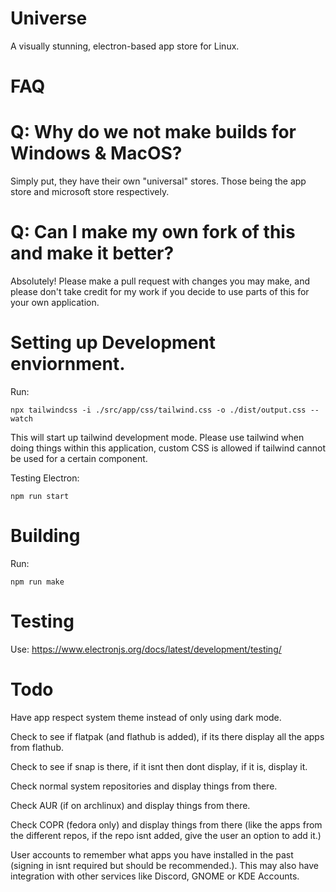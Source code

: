 # Universe

A visually stunning, electron-based app store for Linux. 

# FAQ

# Q: Why do we not make builds for Windows & MacOS?
Simply put, they have their own "universal" stores. Those being the app store and microsoft store respectively.

# Q: Can I make my own fork of this and make it better?

Absolutely! Please make a pull request with changes you may make, and please don't take credit for my work if you decide to use parts of this for your own application.

# Setting up Development enviornment.

Run:
```
npx tailwindcss -i ./src/app/css/tailwind.css -o ./dist/output.css --watch
```
This will start up tailwind development mode. Please use tailwind when doing things within this application, custom CSS is allowed if tailwind cannot be used for a certain component.

Testing Electron:
```
npm run start
```

# Building

Run:
```
npm run make
```
# Testing

Use: https://www.electronjs.org/docs/latest/development/testing/ 

# Todo

Have app respect system theme instead of only using dark mode.

Check to see if flatpak (and flathub is added), if its there display all the apps from flathub.

Check to see if snap is there, if it isnt then dont display, if it is, display it.

Check normal system repositories and display things from there.

Check AUR (if on archlinux) and display things from there.

Check COPR (fedora only) and display things from there (like the apps from the different repos, if the repo isnt added, give the user an option to add it.)

User accounts to remember what apps you have installed in the past (signing in isnt required but should be recommended.). This may also have integration with other services like Discord, GNOME or KDE Accounts.
